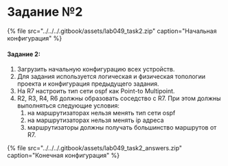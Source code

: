 # Задание №2

{% file src="../../../.gitbook/assets/lab049\_task2.zip" caption="Начальная конфигурация" %}

#### Задание 2:

1. Загрузить начальную конфигурацию всех устройств.
2. Для задания используется логическая и физическая топологии проекта и конфигурация предыдущего задания.
3. На R7 настроить тип сети ospf как Point-to Multipoint.
4. R2, R3, R4, R6 должны образовать соседство с R7. При этом должны выполняться следующие условия:
   1. на маршрутизаторах нельзя менять тип сети ospf
   2. на маршрутизаторах нельзя менять ip адреса
   3. маршрутизаторы должны получать большинство маршрутов от R7.

{% file src="../../../.gitbook/assets/lab049\_task2\_answers.zip" caption="Конечная конфигурация" %}

